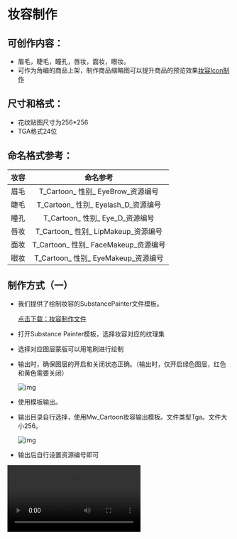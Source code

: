 # 妆容制作

## 可创作内容：

- 眉毛，睫毛，瞳孔，唇妆，面妆，眼妆。
- 可作为角编的商品上架，制作商品缩略图可以提升商品的预览效果[妆容Icon制作](../UI/UITex-makeupicon)

## 尺寸和格式：

- 花纹贴图尺寸为256*256
- TGA格式24位

## 命名格式参考：

| 妆容 |               命名参考               |
| :--: | :----------------------------------: |
| 眉毛 |  T_Cartoon_ 性别_ EyeBrow_资源编号   |
| 睫毛 | T_Cartoon_ 性别_ Eyelash_D_资源编号  |
| 瞳孔 |   T_Cartoon_ 性别_ Eye_D_资源编号    |
| 唇妆 | T_Cartoon_ 性别_ LipMakeup_资源编号  |
| 面妆 | T_Cartoon_ 性别_ FaceMakeup_资源编号 |
| 眼妆 | T_Cartoon_ 性别_ EyeMakeup_资源编号  |

## 制作方式（一）

- 我们提供了绘制妆容的SubstancePainter文件模板。

  [点击下载：妆容制作文件](https://arkimg.ark.online/%E5%A6%86%E5%AE%B9%E5%88%B6%E4%BD%9C%E6%96%87%E4%BB%B6.zip)

- 打开Substance Painter模板，选择妆容对应的纹理集

- 选择对应图层蒙版可以用笔刷进行绘制

- 输出时，确保图层的开启和关闭状态正确。（输出时，仅开启绿色图层，红色和黄色需要关闭）
  
  ![img](https://arkimg.ark.online/1725871260923-2.png)
  
- 使用模板输出。

- 输出目录自行选择，使用Mw_Cartoon妆容输出模板。文件类型Tga。文件大小256。
  
  ![img](https://arkimg.ark.online/1725871260923-1.png)
  
- 输出后自行设置资源编号即可

<video controls src="https://arkimg.ark.online/SP%E7%94%BB%E5%A6%86%E5%AE%B9.mp4" />

## 制作方式（二）

PS+3DS MAX预览方式

PSD文件模板：

[点击下载：妆容PSD模板](https://arkimg.ark.online/%E5%A6%86%E5%AE%B9PSD%E6%A8%A1%E6%9D%BF.zip)

<video controls src="https://arkimg.ark.online/PS%E7%94%BB%E5%A6%86%E5%AE%B9.mp4" />

## 效果预览:

<video controls src="https://arkimg.ark.online/%E5%A6%86%E5%AE%B9%E9%A2%84%E8%A7%88.mp4" />

## 上传：

<video controls src="https://arkimg.ark.online/%E4%B8%8A%E4%BC%A0%E8%B4%B4%E5%9B%BE%E6%B5%81%E7%A8%8B.mp4" />